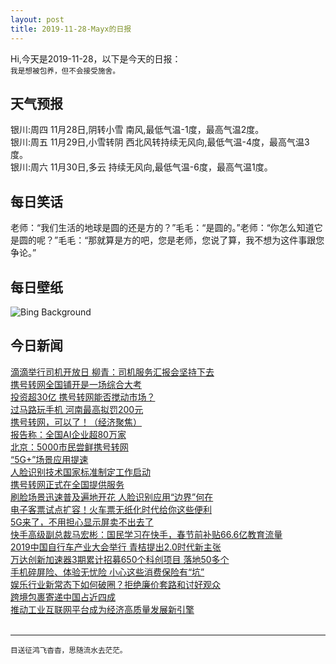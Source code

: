 ```yaml
---
layout: post
title: 2019-11-28-Mayx的日报
---
```


Hi,今天是2019-11-28，以下是今天的日报：<br><small>
我是想被包养，但不会接受施舍。</small><!--more-->
## 天气预报
银川:周四 11月28日,阴转小雪 南风,最低气温-1度，最高气温2度。<br>银川:周五 11月29日,小雪转阴 西北风转持续无风向,最低气温-4度，最高气温3度。<br>银川:周六 11月30日,多云 持续无风向,最低气温-6度，最高气温1度。
## 每日笑话
老师：“我们生活的地球是圆的还是方的？”毛毛：“是圆的。”老师：“你怎么知道它是圆的呢？”毛毛：“那就算是方的吧，您是老师，您说了算，我不想为这件事跟您争论。”
## 每日壁纸
![Bing Background](https://cn.bing.com/th?id=OHR.PhoenixAirport_EN-US9282919502_1920x1080.jpg&rf=LaDigue_1920x1080.jpg&pid=hp "Aerial view of Sky Harbor International Airport in Phoenix, Arizona (© Nearmap/Getty Images)")
## 今日新闻

[滴滴举行司机开放日 柳青：司机服务汇报会坚持下去](http://it.people.com.cn/n1/2019/1127/c1009-31476659.html)   
[携号转网全国铺开是一场综合大考](http://it.people.com.cn/n1/2019/1128/c1009-31478440.html)   
[投资超30亿 携号转网能否搅动市场？](http://it.people.com.cn/n1/2019/1128/c1009-31478767.html)   
[过马路玩手机 河南最高拟罚200元](http://it.people.com.cn/n1/2019/1128/c1009-31478784.html)   
[携号转网，可以了！（经济聚焦）](http://it.people.com.cn/n1/2019/1128/c1009-31478651.html)   
[报告称：全国AI企业超80万家](http://it.people.com.cn/n1/2019/1128/c1009-31478477.html)   
[北京：5000市民尝鲜携号转网](http://it.people.com.cn/n1/2019/1128/c1009-31478480.html)   
[“5G+”场景应用提速](http://it.people.com.cn/n1/2019/1128/c1009-31478456.html)   
[人脸识别技术国家标准制定工作启动](http://it.people.com.cn/n1/2019/1128/c1009-31478470.html)   
[携号转网正式在全国提供服务](http://it.people.com.cn/n1/2019/1128/c1009-31478500.html)   
[刷脸场景迅速普及遍地开花 人脸识别应用“边界”何在](http://it.people.com.cn/n1/2019/1128/c1009-31478560.html)   
[电子客票试点扩容！火车票无纸化时代给你这些便利](http://it.people.com.cn/n1/2019/1128/c1009-31478538.html)   
[5G来了，不用担心显示屏卖不出去了](http://it.people.com.cn/n1/2019/1128/c1009-31478337.html)   
[快手高级副总裁马宏彬：国民学习在快手，春节前补贴66.6亿教育流量](http://it.people.com.cn/n1/2019/1127/c1009-31477968.html)   
[2019中国自行车产业大会举行 青桔提出2.0时代新主张](http://it.people.com.cn/n1/2019/1127/c1009-31477883.html)   
[万达创新加速器3期累计招募650个科创项目 落地50多个](http://it.people.com.cn/n1/2019/1127/c1009-31477064.html)   
[手机碎屏险、体验无忧险 小心这些消费保险有“坑”](http://it.people.com.cn/n1/2019/1127/c1009-31476881.html)   
[娱乐行业新常态下如何破圈？拒绝廉价套路和讨好观众](http://it.people.com.cn/n1/2019/1127/c1009-31476091.html)   
[跨境包裹寄递中国占近四成](http://it.people.com.cn/n1/2019/1127/c1009-31476623.html)   
[推动工业互联网平台成为经济高质量发展新引擎](http://it.people.com.cn/n1/2019/1127/c1009-31476658.html)   
<br />

***

<small>目送征鸿飞杳杳，思随流水去茫茫。</small>
